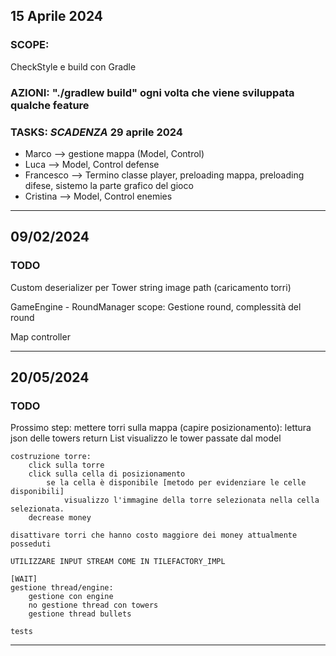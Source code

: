 ## 15 Aprile 2024
### SCOPE: 
CheckStyle e build con Gradle
### AZIONI: "./gradlew build" ogni volta che viene sviluppata qualche feature
### TASKS:  _SCADENZA_ 29 aprile 2024
- Marco --> gestione mappa (Model, Control)
- Luca --> Model, Control defense
- Francesco --> Termino classe player, preloading mappa, preloading difese, sistemo la parte grafico del gioco
- Cristina --> Model, Control enemies

---------

## 09/02/2024
###  TODO 
Custom deserializer per Tower
string image path (caricamento torri)

GameEngine
	- RoundManager
		scope: Gestione round, complessità del round

Map controller

---------

## 20/05/2024
### TODO

Prossimo step:
	mettere torri sulla mappa (capire posizionamento):
		lettura json delle towers
			return List<Towers>
			visualizzo le tower passate dal model
	
	costruzione torre:
		click sulla torre
		click sulla cella di posizionamento
			se la cella è disponibile [metodo per evidenziare le celle disponibili]
				visualizzo l'immagine della torre selezionata nella cella selezionata.		
		decrease money
	
	disattivare torri che hanno costo maggiore dei money attualmente posseduti
	
	UTILIZZARE INPUT STREAM COME IN TILEFACTORY_IMPL
	
	[WAIT]
	gestione thread/engine:
		gestione con engine
		no gestione thread con towers
		gestione thread bullets
		
	tests
	
---------
